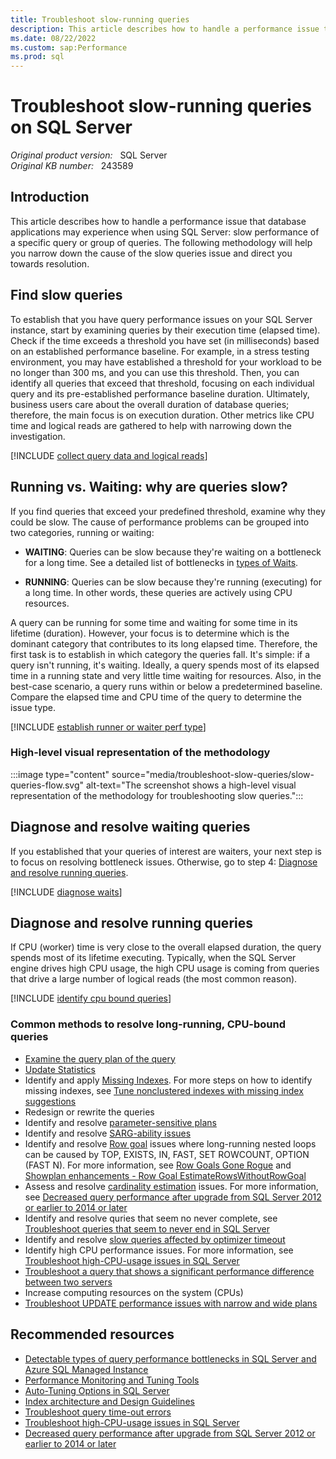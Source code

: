 ```yaml
---
title: Troubleshoot slow-running queries
description: This article describes how to handle a performance issue that applications may experience when using SQL Server.
ms.date: 08/22/2022
ms.custom: sap:Performance
ms.prod: sql
---
```

# Troubleshoot slow-running queries on SQL Server

_Original product version:_ &nbsp; SQL Server  
_Original KB number:_ &nbsp; 243589

## Introduction

This article describes how to handle a performance issue that database applications may experience when using SQL Server: slow performance of a specific query or group of queries. The following methodology will help you narrow down the cause of the slow queries issue and direct you towards resolution.

## Find slow queries

To establish that you have query performance issues on your SQL Server instance, start by examining queries by their execution time (elapsed time). Check if the time exceeds a threshold you have set (in milliseconds) based on an established performance baseline. For example, in a stress testing environment, you may have established a threshold for your workload to be no longer than 300 ms, and you can use this threshold. Then, you can identify all queries that exceed that threshold, focusing on each individual query and its pre-established performance baseline duration. Ultimately, business users care about the overall duration of database queries; therefore, the main focus is on execution duration. Other metrics like CPU time and logical reads are gathered to help with narrowing down the investigation.

[!INCLUDE [collect query data and logical reads](../includes/performance/collect-cpu-time-elapsed-time-logical-reads.md)]

## Running vs. Waiting: why are queries slow?

If you find queries that exceed your predefined threshold, examine why they could be slow. The cause of performance problems can be grouped into two categories, running or waiting:

- **WAITING**: Queries can be slow because they're waiting on a bottleneck for a long time. See a detailed list of bottlenecks in [types of Waits](/sql/relational-databases/system-dynamic-management-views/sys-dm-os-wait-stats-transact-sql#WaitTypes).

- **RUNNING**: Queries can be slow because they're running (executing) for a long time. In other words, these queries are actively using CPU resources.

A query can be running for some time and waiting for some time in its lifetime (duration). However, your focus is to determine which is the dominant category that contributes to its long elapsed time. Therefore, the first task is to establish in which category the queries fall. It's simple: if a query isn't running, it's waiting. Ideally, a query spends most of its elapsed time in a running state and very little time waiting for resources. Also, in the best-case scenario, a query runs within or below a predetermined baseline. Compare the elapsed time and CPU time of the query to determine the issue type.

[!INCLUDE [establish runner or waiter perf type](../includes/performance/establish-runner-waiter-perf-type.md)]

### High-level visual representation of the methodology

:::image type="content" source="media/troubleshoot-slow-queries/slow-queries-flow.svg" alt-text="The screenshot shows a high-level visual representation of the methodology for troubleshooting slow queries.":::

## Diagnose and resolve waiting queries

If you established that your queries of interest are waiters, your next step is to focus on resolving bottleneck issues. Otherwise, go to step 4: [Diagnose and resolve running queries](#diagnose-and-resolve-running-queries).

[!INCLUDE [diagnose waits](../includes/performance/diagnose-waits-or-bottlenecks.md)]

## Diagnose and resolve running queries

If CPU (worker) time is very close to the overall elapsed duration, the query spends most of its lifetime executing. Typically, when the SQL Server engine drives high CPU usage, the high CPU usage is coming from queries that drive a large number of logical reads (the most common reason).

[!INCLUDE [identify cpu bound queries](../includes/performance/identify-cpu-bound-queries.md)]

### Common methods to resolve long-running, CPU-bound queries

- [Examine the query plan of the query](/sql/relational-databases/performance/display-an-actual-execution-plan)
- [Update Statistics](/sql/t-sql/statements/update-statistics-transact-sql)
- Identify and apply [Missing Indexes](/sql/relational-databases/system-dynamic-management-views/sys-dm-db-missing-index-details-transact-sql). For more steps on how to identify missing indexes, see [Tune nonclustered indexes with missing index suggestions](/sql/relational-databases/indexes/tune-nonclustered-missing-index-suggestions)
- Redesign or rewrite the queries
- Identify and resolve [parameter-sensitive plans](troubleshoot-high-cpu-usage-issues.md#step-5-investigate-and-resolve-parameter-sensitive-issues)
- Identify and resolve [SARG-ability issues](troubleshoot-high-cpu-usage-issues.md#step-6-investigate-and-resolve-sargability-issues)
- Identify and resolve [Row goal](/archive/blogs/queryoptteam/row-goals-in-action) issues where long-running nested loops can be caused by TOP, EXISTS, IN, FAST, SET ROWCOUNT, OPTION (FAST N). For more information, see [Row Goals Gone Rogue](/archive/blogs/bartd/row-goals-gone-rogue) and [Showplan enhancements - Row Goal EstimateRowsWithoutRowGoal](https://techcommunity.microsoft.com/t5/sql-server-blog/more-showplan-enhancements-8211-row-goal/ba-p/385839)
- Assess and resolve [cardinality estimation](/sql/relational-databases/performance/cardinality-estimation-sql-server) issues. For more information, see [Decreased query performance after upgrade from SQL Server 2012 or earlier to 2014 or later](decreased-query-perf-after-upgrade.md)
- Identify and resolve quries that seem no never complete, see [Troubleshoot queries that seem to never end in SQL Server](troubleshoot-never-ending-query.md)
- Identify and resolve [slow queries affected by optimizer timeout](troubleshoot-optimizer-timeout-performance.md)
- Identify high CPU performance issues. For more information, see [Troubleshoot high-CPU-usage issues in SQL Server](troubleshoot-high-cpu-usage-issues.md)
- [Troubleshoot a query that shows a significant performance difference between two servers](troubleshoot-query-perf-between-servers.md)
- Increase computing resources on the system (CPUs)
- [Troubleshoot UPDATE performance issues with narrow and wide plans](troubleshoot-performance-narrow-vs-wide-plans.md)

## Recommended resources

- [Detectable types of query performance bottlenecks in SQL Server and Azure SQL Managed Instance](/azure/azure-sql/managed-instance/identify-query-performance-issues)
- [Performance Monitoring and Tuning Tools](/sql/relational-databases/performance/performance-monitoring-and-tuning-tools)
- [Auto-Tuning Options in SQL Server](/sql/relational-databases/automatic-tuning/automatic-tuning)
- [Index architecture and Design Guidelines](/sql/relational-databases/sql-server-index-design-guide#General_Design)
- [Troubleshoot query time-out errors](troubleshoot-query-timeouts.md)
- [Troubleshoot high-CPU-usage issues in SQL Server](troubleshoot-high-cpu-usage-issues.md)
- [Decreased query performance after upgrade from SQL Server 2012 or earlier to 2014 or later](decreased-query-perf-after-upgrade.md)
